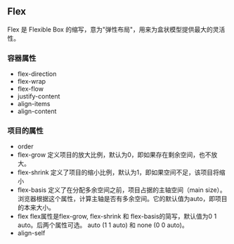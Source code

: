 ## Flex
Flex 是 Flexible Box 的缩写，意为"弹性布局"，用来为盒状模型提供最大的灵活性。

### 容器属性
+ flex-direction
+ flex-wrap
+ flex-flow
+ justify-content
+ align-items
+ align-content

### 项目的属性
+ order
+ flex-grow
定义项目的放大比例，默认为0，即如果存在剩余空间，也不放大。
+ flex-shrink
定义了项目的缩小比例，默认为1，即如果空间不足，该项目将缩小
+ flex-basis
定义了在分配多余空间之前，项目占据的主轴空间（main size）。浏览器根据这个属性，计算主轴是否有多余空间。它的默认值为auto，即项目的本来大小。
+ flex
flex属性是flex-grow, flex-shrink 和 flex-basis的简写，默认值为0 1 auto。后两个属性可选。
auto (1 1 auto) 和 none (0 0 auto)。
+ align-self

